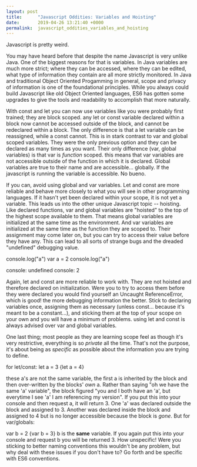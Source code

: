 ```yaml
---
layout: post
title:      "Javascript Oddities: Variables and Hoisting"
date:       2019-04-26 13:21:40 +0000
permalink:  javascript_oddities_variables_and_hoisting
---
```



Javascript is pretty weird.

You may have heard before that despite the name Javascript is very unlike Java. One of the biggest reasons for that is variables. In Java variables are much more strict; where they can be accessed, where they can be edited, what type of information they contain are all more strictly monitored. In Java and traditional Object Oriented Progamming in general, scope and privacy of information is one of the foundational principles. While you always could build Javascript like old Object Oriented languages, ES6 has gotten some upgrades to give the tools and readability to accomplish that more naturally.

With const and let you can now use variables like you were probably first trained; they are block scoped. any let or const variable declared within a block now cannot be accessed outside of the block, and cannot be redeclared within a block. The only difference is that a let variable can be reassigned, while a const cannot. This is in stark contrast to var and global scoped variables. They were the only previous option and they can be declared as  many times as you want. Their only difference (var, global variables) is that var is *function* scoped. this means that var variables are not accessible outside of the function in which it is declared. Global variables are true to their name and are accessible... globally. If the javascript is running the variable is accessible. No bueno.

If you can, avoid using global and var variables. Let and const are more reliable and behave more closely to what you will see in other programming languages. If it hasn't yet been declared within your scope, it is not yet a variable. This leads us into the other unique Javascript topic -- hoisting. Like declared functions, var and global variables are "hoisted" to the top of the highest scope available to them. That means global variables are initialized at the same time as the environment. And var variables are initialized at the same time as the function they are scoped to. Their assignment may come later on, but you can try to access their value before they have any. This can lead to all sorts of strange bugs and the dreaded "undefined" debugging value.

console.log("a")
var a = 2
console.log("a")

console: undefined
console: 2

Again, let and const are more reliable to work with. They are not hoisted and therefore declared on initialization. Were you to try to access them before they were declared you would find yourself an Uncaught ReferenceError, which is good! the more debugging information the better. Stick to declaring variables once, assigning them as necessary (unless const... because it's meant to be a constant...), and sticking them at the top of your scope on your own and you will have a minimum of problems. using let and const is always advised over var and global variables.

One last thing; most people as they are learning scope feel as though it's very restrictive, everything is so *private* all the time. That's not the purpose, it's about being as *specific* as possible about the information you are trying to define.

for let/const:
let a = 3
{let a = 4}

these a's are not the same variable, the first a is inherited by the block and then over-written by the blocks' *own* a. Rather than saying "oh we have the same 'a' variable", the block figured "you and I both have an 'a', but everytime I see 'a' I am referencing my version". If you put this into your console and then request a, it will return 3. One 'a' was declared outside the block and assigned to 3. Another was declared inside the block and assigned to 4 but is no longer accessible because the block is *gone*. But for var/globals:

var b = 2
{var b = 3}
b is the **same** variable. If you again put this into your console and request b you will be returned 3. How unspecific! Were you sticking to better naming conventions this wouldn't be any problem, but why deal with these issues if you don't have to? Go forth and be specific with ES6 conventions.
